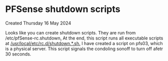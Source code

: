 # PFSense shutdown scripts
Created Thursday 16 May 2024

Looks like you can create shutdown scripts. They are run from /etc/pfSense-rc.shutdown[.]() At the end, this script runs all executable scripts at [/usr/local/etc/rc.d/shutdown.*.sh.](file:///usr/local/etc/rc.d/shutdown.%2A.sh.) I have created a script on pfs03, which is a physical server. This script signals the condoling sonoff to turn off afetr 30 seconds.

